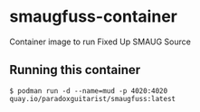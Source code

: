 # smaugfuss-container
Container image to run Fixed Up SMAUG Source


## Running this container

```
$ podman run -d --name=mud -p 4020:4020 quay.io/paradoxguitarist/smaugfuss:latest
```
